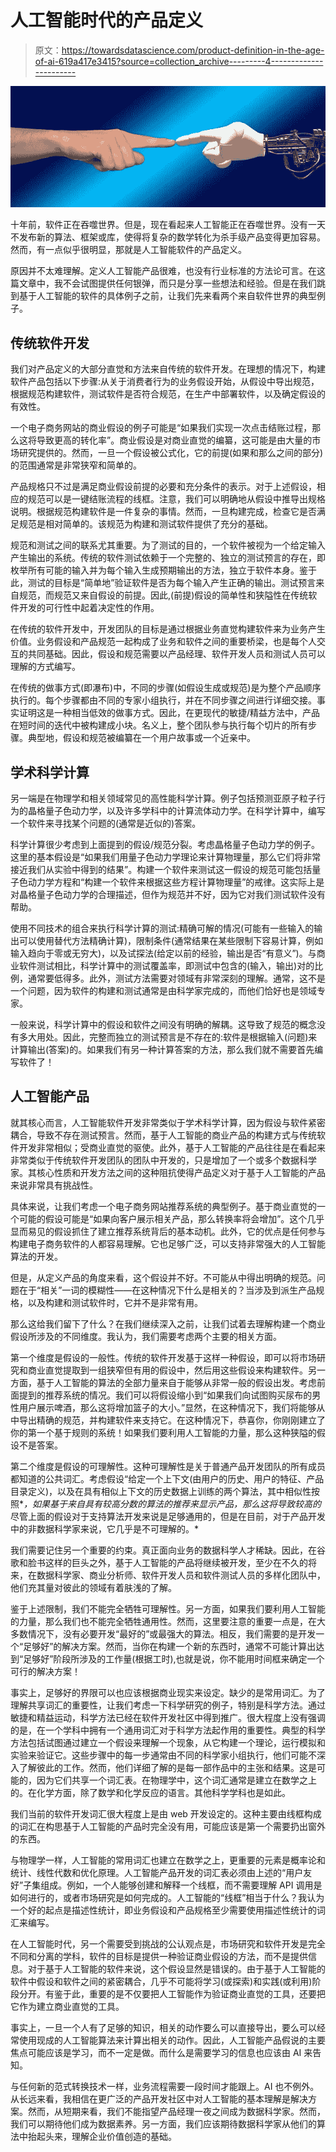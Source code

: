# 人工智能时代的产品定义

> 原文：<https://towardsdatascience.com/product-definition-in-the-age-of-ai-619a417e3415?source=collection_archive---------4----------------------->

![](img/464451d9ed569c87e8c42dae01543270.png)

十年前，软件正在吞噬世界。但是，现在看起来人工智能正在吞噬世界。没有一天不发布新的算法、框架或库，使得将复杂的数学转化为杀手级产品变得更加容易。然而，有一点似乎很明显，那就是人工智能软件的产品定义。

原因并不太难理解。定义人工智能产品很难，也没有行业标准的方法论可言。在这篇文章中，我不会试图提供任何银弹，而只是分享一些想法和经验。但是在我们跳到基于人工智能的软件的具体例子之前，让我们先来看两个来自软件世界的典型例子。

## 传统软件开发

我们对产品定义的大部分直觉和方法来自传统的软件开发。在理想的情况下，构建软件产品包括以下步骤:从关于消费者行为的业务假设开始，从假设中导出规范，根据规范构建软件，测试软件是否符合规范，在生产中部署软件，以及确定假设的有效性。

一个电子商务网站的商业假设的例子可能是“如果我们实现一次点击结账过程，那么这将导致更高的转化率”。商业假设是对商业直觉的编纂，这可能是由大量的市场研究提供的。然而，一旦一个假设被公式化，它的前提(如果和那么之间的部分)的范围通常是非常狭窄和简单的。

产品规格只不过是满足商业假设前提的必要和充分条件的表示。对于上述假设，相应的规范可以是一键结账流程的线框。注意，我们可以明确地从假设中推导出规格说明。根据规范构建软件是一件复杂的事情。然而，一旦构建完成，检查它是否满足规范是相对简单的。该规范为构建和测试软件提供了充分的基础。

规范和测试之间的联系尤其重要。为了测试的目的，一个软件被视为一个给定输入产生输出的系统。传统的软件测试依赖于一个完整的、独立的测试预言的存在，即枚举所有可能的输入并为每个输入生成预期输出的方法，独立于软件本身。鉴于此，测试的目标是“简单地”验证软件是否为每个输入产生正确的输出。测试预言来自规范，而规范又来自假设的前提。因此,(前提)假设的简单性和狭隘性在传统软件开发的可行性中起着决定性的作用。

在传统的软件开发中，开发团队的目标是通过根据业务直觉构建软件来为业务产生价值。业务假设和产品规范一起构成了业务和软件之间的重要桥梁，也是每个人交互的共同基础。因此，假设和规范需要以产品经理、软件开发人员和测试人员可以理解的方式编写。

在传统的做事方式(即瀑布)中，不同的步骤(如假设生成或规范)是为整个产品顺序执行的。每个步骤都由不同的专家小组执行，并在不同步骤之间进行详细交接。事实证明这是一种相当低效的做事方式。因此，在更现代的敏捷/精益方法中，产品在短时间的迭代中被构建成小块。名义上，整个团队参与执行每个切片的所有步骤。典型地，假设和规范被编纂在一个用户故事或一个近亲中。

## 学术科学计算

另一端是在物理学和相关领域常见的高性能科学计算。例子包括预测亚原子粒子行为的晶格量子色动力学，以及许多学科中的计算流体动力学。在科学计算中，编写一个软件来寻找某个问题的(通常是近似的)答案。

科学计算很少考虑到上面提到的假设/规范分裂。考虑晶格量子色动力学的例子。这里的基本假设是“如果我们用量子色动力学理论来计算物理量，那么它们将非常接近我们从实验中得到的结果”。构建一个软件来测试这一假设的规范可能包括量子色动力学方程和“构建一个软件来根据这些方程计算物理量”的戒律。这实际上是对晶格量子色动力学的合理描述，但作为规范并不好，因为它对我们测试软件没有帮助。

使用不同技术的组合来执行科学计算的测试:精确可解的情况(可能有一些输入的输出可以使用替代方法精确计算)，限制条件(通常结果在某些限制下容易计算，例如输入趋向于零或无穷大)，以及试探法(给定以前的经验，输出是否“有意义”)。与商业软件测试相比，科学计算中的测试覆盖率，即测试中包含的(输入，输出)对的比例，通常要低得多。此外，测试方法需要对领域有非常深刻的理解。通常，这不是一个问题，因为软件的构建和测试通常是由科学家完成的，而他们恰好也是领域专家。

一般来说，科学计算中的假设和软件之间没有明确的解耦。这导致了规范的概念没有多大用处。因此，完整而独立的测试预言是不存在的:软件是根据输入(问题)来计算输出(答案)的。如果我们有另一种计算答案的方法，那么我们就不需要首先编写软件了！

## 人工智能产品

就其核心而言，人工智能软件开发非常类似于学术科学计算，因为假设与软件紧密耦合，导致不存在测试预言。然而，基于人工智能的商业产品的构建方式与传统软件开发非常相似；受商业直觉的驱使。此外，基于人工智能的产品往往是在看起来非常类似于传统软件开发团队的团队中开发的，只是增加了一个或多个数据科学家。其核心性质和开发方法之间的这种阻抗使得产品定义对于基于人工智能的产品来说非常具有挑战性。

具体来说，让我们考虑一个电子商务网站推荐系统的典型例子。基于商业直觉的一个可能的假设可能是“如果向客户展示相关产品，那么转换率将会增加”。这个几乎显而易见的假设抓住了建立推荐系统背后的基本动机。此外，它的优点是任何参与构建电子商务软件的人都容易理解。它也足够广泛，可以支持非常强大的人工智能算法的开发。

但是，从定义产品的角度来看，这个假设并不好。不可能从中得出明确的规范。问题在于“相关”一词的模糊性——在这种情况下什么是相关的？当涉及到派生产品规格，以及构建和测试软件时，它并不是非常有用。

那么这给我们留下了什么？在我们继续深入之前，让我们试着去理解构建一个商业假设所涉及的不同维度。我认为，我们需要考虑两个主要的相关方面。

第一个维度是假设的一般性。传统的软件开发基于这样一种假设，即可以将市场研究和商业直觉提取到一组狭窄但有用的假设中，然后用这些假设来构建软件。另一方面，基于人工智能的算法的全部力量来自于能够从非常一般的假设出发。考虑前面提到的推荐系统的情况。我们可以将假设缩小到“如果我们向试图购买尿布的男性用户展示啤酒，那么这将增加篮子的大小。”显然，在这种情况下，我们将能够从中导出精确的规范，并构建软件来支持它。在这种情况下，恭喜你，你刚刚建立了你的第一个基于规则的系统！如果我们要利用人工智能的力量，那么这种狭隘的假设不是答案。

第二个维度是假设的可理解性。这种可理解性是关于普通产品开发团队的所有成员都知道的公共词汇。考虑假设“给定一个上下文(由用户的历史、用户的特征、产品目录定义)，以及在具有相似上下文的历史数据上训练的两个算法，其中相似性按照*<insert _ your _ favorite _ context _ similarity _ measure>*，如果基于来自具有较高分数的算法的推荐来显示产品*<your _ favorite _ evaluation _ metric _ here>*，那么这将导致较高的*<your _ favorite _ KPI _ here>尽管上面的假设对于支持算法开发来说是足够通用的，但是在目前，对于产品开发中的非数据科学家来说，它几乎是不可理解的。*

我们需要记住另一个重要的约束。真正面向业务的数据科学人才稀缺。因此，在谷歌和脸书这样的巨头之外，基于人工智能的产品将继续被开发，至少在不久的将来，在数据科学家、商业分析师、软件开发人员和软件测试人员的多样化团队中，他们充其量对彼此的领域有着肤浅的了解。

鉴于上述限制，我们不能完全牺牲可理解性。另一方面，如果我们要利用人工智能的力量，那么我们也不能完全牺牲通用性。然而，这里要注意的重要一点是，在大多数情况下，没有必要开发“最好的”或最强大的算法。相反，我们需要的是开发一个“足够好”的解决方案。然而，当你在构建一个新的东西时，通常不可能计算出达到“足够好”阶段所涉及的工作量(根据工时),也就是说，你不能用时间框来确定一个可行的解决方案！

事实上，足够好的界限可以也应该根据商业现实来设定。缺少的是常用词汇。为了理解共享词汇的重要性，让我们考虑一下科学研究的例子，特别是科学方法。通过敏捷和精益运动，科学方法已经在软件开发社区中得到推广。很大程度上没有强调的是，在一个学科中拥有一个通用词汇对于科学方法起作用的重要性。典型的科学方法包括试图通过建立一个假设来理解一个现象，从它构建一个理论，运行模拟和实验来验证它。这些步骤中的每一步通常由不同的科学家小组执行，他们可能不深入了解彼此的工作。然而，他们详细了解的是每一部作品中的主张和结果。这是可能的，因为它们共享一个词汇表。在物理学中，这个词汇通常是建立在数学之上的。在化学方面，除了数学和化学反应的语言。其他科学学科也是如此。

我们当前的软件开发词汇很大程度上是由 web 开发设定的。这种主要由线框构成的词汇在构思基于人工智能的产品时完全没有用，可能应该是第一个需要扔出窗外的东西。

与物理学一样，人工智能的常用词汇也建立在数学之上，更重要的元素是概率论和统计、线性代数和优化原理。人工智能产品开发的词汇表必须由上述的“用户友好”子集组成。例如，一个人能够创建和解释一个线框，而不需要理解 API 调用是如何进行的，或者市场研究是如何完成的。人工智能的“线框”相当于什么？我认为一个好的起点是描述性统计，即业务假设和产品规格至少需要使用描述性统计的词汇来编写。

在人工智能时代，另一个需要受到挑战的公认观点是，市场研究和软件开发是完全不同和分离的学科，软件的目标是提供一种验证商业假设的方法，而不是提供信息。对于基于人工智能的软件来说，这个假设显然是错误的。由于基于人工智能的软件中假设和软件之间的紧密耦合，几乎不可能将学习(或探索)和实践(或利用)阶段分开。有鉴于此，重要的是不仅要把人工智能作为验证商业直觉的工具，还要把它作为建立商业直觉的工具。

事实上，一旦一个人有了足够的知识，相关的动作要么可以直接导出，要么可以经常使用现成的人工智能算法来计算出相关的动作。因此，人工智能产品假说的主要焦点可能应该是学习，而不一定是做。而什么是需要学习的信息也应该由 AI 来告知。

与任何新的范式转换技术一样，业务流程需要一段时间才能跟上。AI 也不例外。从长远来看，我相信在更广泛的产品开发社区中对人工智能的基本理解是解决方案。然而，从短期来看，我们不能指望产品经理一夜之间成为数据科学家。然而，我们可以期待他们成为数据素养。另一方面，我们应该期待数据科学家从他们的算法中抬起头来，理解企业价值创造的基础。